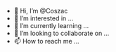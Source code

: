 - 👋 Hi, I’m @Coszac
- 👀 I’m interested in ...
- 🌱 I’m currently learning ...
- 💞️ I’m looking to collaborate on ...
- 📫 How to reach me ...

<!---
Coszac/Coszac is a ✨ special ✨ repository because its `README.md` (this file) appears on your GitHub profile.
You can click the Preview link to take a look at your changes.
--->
